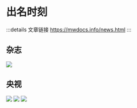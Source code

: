 # 出名时刻
:::details 文章链接
https://mwdocs.info/news.html
:::
## 杂志

<img src="https://img1.imgtp.com/2023/08/12/mivvx7qq.png">

## 央视

<img src="https://img1.imgtp.com/2023/08/12/ht6nfkqL.jpg">
<img src="https://img1.imgtp.com/2023/08/12/Dlirlxz1.png">
<img src="https://img1.imgtp.com/2023/08/12/AowBI1Ah.png">
